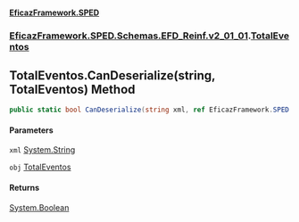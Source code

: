 #### [EficazFramework.SPED](EficazFrameworkSPED.md 'EficazFramework SPED')
### [EficazFramework.SPED.Schemas.EFD_Reinf.v2_01_01](EficazFramework.SPED.Schemas.EFD_Reinf.v2_01_01.md 'EficazFramework.SPED.Schemas.EFD_Reinf.v2_01_01').[TotalEventos](EficazFramework.SPED.Schemas.EFD_Reinf.v2_01_01/TotalEventos.md 'EficazFramework.SPED.Schemas.EFD_Reinf.v2_01_01.TotalEventos')

## TotalEventos.CanDeserialize(string, TotalEventos) Method

```csharp
public static bool CanDeserialize(string xml, ref EficazFramework.SPED.Schemas.EFD_Reinf.v2_01_01.TotalEventos obj);
```
#### Parameters

<a name='EficazFramework.SPED.Schemas.EFD_Reinf.v2_01_01.TotalEventos.CanDeserialize(string,EficazFramework.SPED.Schemas.EFD_Reinf.v2_01_01.TotalEventos).xml'></a>

`xml` [System.String](https://docs.microsoft.com/en-us/dotnet/api/System.String 'System.String')

<a name='EficazFramework.SPED.Schemas.EFD_Reinf.v2_01_01.TotalEventos.CanDeserialize(string,EficazFramework.SPED.Schemas.EFD_Reinf.v2_01_01.TotalEventos).obj'></a>

`obj` [TotalEventos](EficazFramework.SPED.Schemas.EFD_Reinf.v2_01_01/TotalEventos.md 'EficazFramework.SPED.Schemas.EFD_Reinf.v2_01_01.TotalEventos')

#### Returns
[System.Boolean](https://docs.microsoft.com/en-us/dotnet/api/System.Boolean 'System.Boolean')